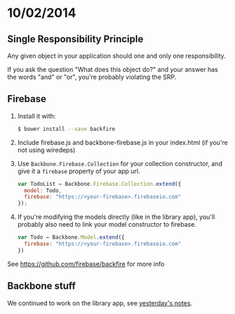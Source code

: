 # 10/02/2014

## Single Responsibility Principle
Any given object in your application should one and only one responsibility.

If you ask the question "What does this object do?" and your answer has the words "and" or "or", you're probably violating the SRP.

## Firebase
1. Install it with:
    ```sh
    $ bower install --save backfire
    ```
2. Include firebase.js and backbone-firebase.js in your index.html (if you're not using wiredeps)
3. Use `Backbone.Firebase.Collection` for your collection constructor, and give it a `firebase` property of your app url.

    ```js
    var TodoList = Backbone.Firebase.Collection.extend({
      model: Todo,
      firebase: "https://<your-firebase>.firebaseio.com"
    });
    ```

4. If you're modifying the models directly (like in the library app), you'll probably also need to link your model constructor to firebase.
    ```js
    var Todo = Backbone.Model.extend({
      firebase: "https://<your-firebase>.firebaseio.com"
    })
    ```

See https://github.com/firebase/backfire for more info

## Backbone stuff

We continued to work on the library app, see [yesterday's notes](../10-01-2014/).
